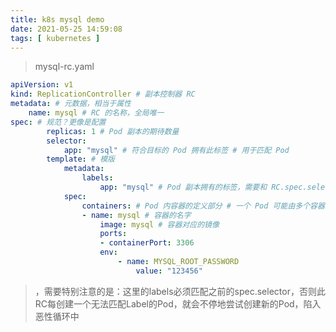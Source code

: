 ```yaml
---
title: k8s mysql demo
date: 2021-05-25 14:59:08
tags: [ kubernetes ]
---
```




> mysql-rc.yaml

```yaml
apiVersion: v1
kind: ReplicationController # 副本控制器 RC
metadata: # 元数据，相当于属性
	name: mysql	# RC 的名称，全局唯一
spec: # 规范？更像是配置
		replicas: 1 # Pod 副本的期待数量
		selector:
			app: "mysql" # 符合目标的 Pod 拥有此标签 # 用于匹配 Pod
		template: # 模版
			metadata:
				labels:
					app: "mysql" # Pod 副本拥有的标签，需要和 RC.spec.selector 符合，否则会不停创建 Pod 以满足 replicas 的要求
			spec:
				containers: # Pod 内容器的定义部分 # 一个 Pod 可能由多个容器组成
				- name: mysql # 容器的名字
					image: mysql # 容器对应的镜像
					ports:
					- containerPort: 3306
					env:
						- name: MYSQL_ROOT_PASSWORD
							value: "123456"	
```

> ，需要特别注意的是：这里的labels必须匹配之前的spec.selector，否则此RC每创建一个无法匹配Label的Pod，就会不停地尝试创建新的Pod，陷入恶性循环中

